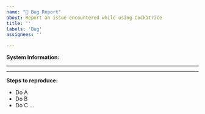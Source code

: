 ```yaml
---
name: "🐛 Bug Report"
about: Report an issue encountered while using Cockatrice
title: ''
labels: 'Bug'
assignees: ''

---
```


<!--                   READ THIS BEFORE POSTING
Go to "Help → View Debug Log" in Cockatrice and copy all information at the
top (above the separation line) below "System Information" in this ticket!
If you can't start Cockatrice to access these details, make
sure to post your OS and the file name of the setup binary instead. -->

**System Information:**


_______________________________________________________________________________________

<!-- Explain your issue in detail here! It's best to include screenshots as well. -->




_______________________________________________________________________________________

<!-- Describe the sequenze of actions needed to experience the bug -->

**Steps to reproduce:**
 - Do A
 - Do B
 - Do C ...
